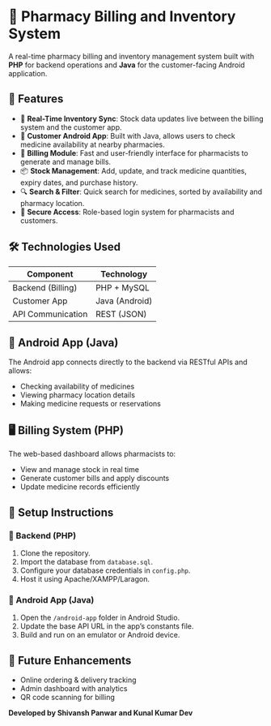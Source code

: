 # 💊 Pharmacy Billing and Inventory System

A real-time pharmacy billing and inventory management system built with **PHP** for backend operations and **Java** for the customer-facing Android application.

## 🧩 Features

- 🔄 **Real-Time Inventory Sync**: Stock data updates live between the billing system and the customer app.
- 📱 **Customer Android App**: Built with Java, allows users to check medicine availability at nearby pharmacies.
- 🧾 **Billing Module**: Fast and user-friendly interface for pharmacists to generate and manage bills.
- 📦 **Stock Management**: Add, update, and track medicine quantities, expiry dates, and purchase history.
- 🔍 **Search & Filter**: Quick search for medicines, sorted by availability and pharmacy location.
- 🔐 **Secure Access**: Role-based login system for pharmacists and customers.

## 🛠️ Technologies Used

| Component         | Technology      |
|------------------|-----------------|
| Backend (Billing)| PHP + MySQL     |
| Customer App     | Java (Android)  |
| API Communication| REST (JSON)     |

## 📱 Android App (Java)

The Android app connects directly to the backend via RESTful APIs and allows:
- Checking availability of medicines
- Viewing pharmacy location details
- Making medicine requests or reservations

## 🖥️ Billing System (PHP)

The web-based dashboard allows pharmacists to:
- View and manage stock in real time
- Generate customer bills and apply discounts
- Update medicine records efficiently

## 🔧 Setup Instructions

### 📌 Backend (PHP)

1. Clone the repository.
2. Import the database from `database.sql`.
3. Configure your database credentials in `config.php`.
4. Host it using Apache/XAMPP/Laragon.

### 📌 Android App (Java)

1. Open the `/android-app` folder in Android Studio.
2. Update the base API URL in the app’s constants file.
3. Build and run on an emulator or Android device.

## 🚀 Future Enhancements

- Online ordering & delivery tracking
- Admin dashboard with analytics
- QR code scanning for billing

**Developed by Shivansh Panwar and Kunal Kumar Dev**  
